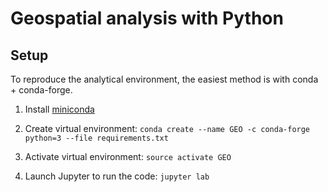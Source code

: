 # Geospatial analysis with Python

## Setup

To reproduce the analytical environment, the easiest method is with conda + conda-forge.

1. Install [miniconda](https://docs.conda.io/en/latest/miniconda.html)

1. Create virtual environment: `conda create --name GEO -c conda-forge python=3 --file requirements.txt`

1. Activate virtual environment: `source activate GEO`

1. Launch Jupyter to run the code: `jupyter lab`
